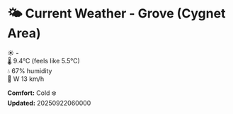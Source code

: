 # 🌤️ Current Weather - Grove (Cygnet Area)

☀️ **-**  
🌡️ 9.4°C (feels like 5.5°C)  
💧 67% humidity  
💨 W 13 km/h  

**Comfort:** Cold ❄️  
**Updated:** 20250922060000
